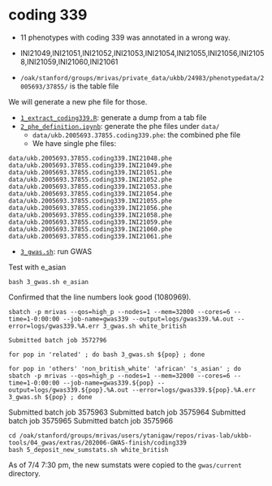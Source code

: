 # coding 339

- 11 phenotypes with coding 339 was annotated in a wrong way.
- INI21049,INI21051,INI21052,INI21053,INI21054,INI21055,INI21056,INI21058,INI21059,INI21060,INI21061

- `/oak/stanford/groups/mrivas/private_data/ukbb/24983/phenotypedata/2005693/37855/` is the table file

We will generate a new phe file for those.

- [`1_extract_coding339.R`](1_extract_coding339.R): generate a dump from a tab file
- [`2_phe_definition.ipynb`](2_phe_definition.ipynb): generate the phe files under `data/`
  - `data/ukb.2005693.37855.coding339.phe`: the combined phe file
  - We have single phe files:

```
data/ukb.2005693.37855.coding339.INI21048.phe
data/ukb.2005693.37855.coding339.INI21049.phe
data/ukb.2005693.37855.coding339.INI21051.phe
data/ukb.2005693.37855.coding339.INI21052.phe
data/ukb.2005693.37855.coding339.INI21053.phe
data/ukb.2005693.37855.coding339.INI21054.phe
data/ukb.2005693.37855.coding339.INI21055.phe
data/ukb.2005693.37855.coding339.INI21056.phe
data/ukb.2005693.37855.coding339.INI21058.phe
data/ukb.2005693.37855.coding339.INI21059.phe
data/ukb.2005693.37855.coding339.INI21060.phe
data/ukb.2005693.37855.coding339.INI21061.phe
```

- [`3_gwas.sh`](3_gwas.sh): run GWAS

Test with e_asian

```{bash}
bash 3_gwas.sh e_asian
```

Confirmed that the line numbers look good (1080969).

```{bash}
sbatch -p mrivas --qos=high_p --nodes=1 --mem=32000 --cores=6 --time=1-0:00:00 --job-name=gwas339 --output=logs/gwas339.%A.out --error=logs/gwas339.%A.err 3_gwas.sh white_british

Submitted batch job 3572796
```

```{bash}
for pop in 'related' ; do bash 3_gwas.sh ${pop} ; done
```

```{bash}
for pop in 'others' 'non_british_white' 'african' 's_asian' ; do sbatch -p mrivas --qos=high_p --nodes=1 --mem=32000 --cores=6 --time=1-0:00:00 --job-name=gwas339.${pop} --output=logs/gwas339.${pop}.%A.out --error=logs/gwas339.${pop}.%A.err 3_gwas.sh ${pop} ; done
```

Submitted batch job 3575963
Submitted batch job 3575964
Submitted batch job 3575965
Submitted batch job 3575966

```
cd /oak/stanford/groups/mrivas/users/ytanigaw/repos/rivas-lab/ukbb-tools/04_gwas/extras/202006-GWAS-finish/coding339
bash 5_deposit_new_sumstats.sh white_british
```

As of 7/4 7:30 pm, the new sumstats were copied to the `gwas/current` directory.
